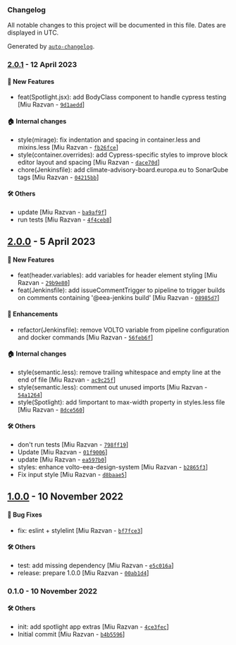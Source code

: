 ### Changelog

All notable changes to this project will be documented in this file. Dates are displayed in UTC.

Generated by [`auto-changelog`](https://github.com/CookPete/auto-changelog).

### [2.0.1](https://github.com/eea/volto-spotlight/compare/2.0.0...2.0.1) - 12 April 2023

#### :rocket: New Features

- feat(Spotlight.jsx): add BodyClass component to handle cypress testing [Miu Razvan - [`9d1aedd`](https://github.com/eea/volto-spotlight/commit/9d1aedd0082a71a56538abdab99de7dc51b7e4fe)]

#### :house: Internal changes

- style(mirage): fix indentation and spacing in container.less and mixins.less [Miu Razvan - [`fb26fce`](https://github.com/eea/volto-spotlight/commit/fb26fce5e9b0e34cf988258e9589125d79db77fb)]
- style(container.overrides): add Cypress-specific styles to improve block editor layout and spacing [Miu Razvan - [`dace70d`](https://github.com/eea/volto-spotlight/commit/dace70d1eae0f182b8227f41781912c51cad44c1)]
- chore(Jenkinsfile): add climate-advisory-board.europa.eu to SonarQube tags [Miu Razvan - [`04215bb`](https://github.com/eea/volto-spotlight/commit/04215bb69bbd2275c9f2c9febec98f7d7e971cda)]

#### :hammer_and_wrench: Others

- update [Miu Razvan - [`ba9af9f`](https://github.com/eea/volto-spotlight/commit/ba9af9fa89cabeddf875db00320e2c772ca79502)]
- run tests [Miu Razvan - [`4f4ceb8`](https://github.com/eea/volto-spotlight/commit/4f4ceb8d746e44c1806e54e84fac0c2f4558f28f)]
## [2.0.0](https://github.com/eea/volto-spotlight/compare/1.0.0...2.0.0) - 5 April 2023

#### :rocket: New Features

- feat(header.variables): add variables for header element styling [Miu Razvan - [`29b9e80`](https://github.com/eea/volto-spotlight/commit/29b9e80e9ab8f4945bae8a5515c279efb82bd20e)]
- feat(Jenkinsfile): add issueCommentTrigger to pipeline to trigger builds on comments containing '@eea-jenkins build' [Miu Razvan - [`08985d7`](https://github.com/eea/volto-spotlight/commit/08985d7f4b59b9000260b62ad3cf0f36e6961b38)]

#### :nail_care: Enhancements

- refactor(Jenkinsfile): remove VOLTO variable from pipeline configuration and docker commands [Miu Razvan - [`56feb6f`](https://github.com/eea/volto-spotlight/commit/56feb6ffa2c8a69f24c5669fa4bd2096b9a53db2)]

#### :house: Internal changes

- style(semantic.less): remove trailing whitespace and empty line at the end of file [Miu Razvan - [`ac9c25f`](https://github.com/eea/volto-spotlight/commit/ac9c25f7779bbded05dc436fb7e50ed9e1b1cc9e)]
- style(semantic.less): comment out unused imports [Miu Razvan - [`54a1264`](https://github.com/eea/volto-spotlight/commit/54a12645b601c506013a262d68f0613b733d1ff1)]
- style(Spotlight): add !important to max-width property in styles.less file [Miu Razvan - [`8dce560`](https://github.com/eea/volto-spotlight/commit/8dce560461e3da3e289a0df836407ed9b95ec789)]

#### :hammer_and_wrench: Others

- don't run tests [Miu Razvan - [`798ff19`](https://github.com/eea/volto-spotlight/commit/798ff199e1ae972295b3e90d21e50368b8e58f0d)]
- Update [Miu Razvan - [`01f9006`](https://github.com/eea/volto-spotlight/commit/01f900682b8316b47af90f40c48c3ebdf1a14f37)]
- update [Miu Razvan - [`ea597b0`](https://github.com/eea/volto-spotlight/commit/ea597b027b1fb5a8c75bd7a896d11daf61dae7dc)]
- styles: enhance volto-eea-design-system [Miu Razvan - [`b2865f3`](https://github.com/eea/volto-spotlight/commit/b2865f388bb4bfaeb9dddf8c5f1fdb30b0f98055)]
- Fix input style [Miu Razvan - [`d8baae5`](https://github.com/eea/volto-spotlight/commit/d8baae57ee74fb2fabe370e12c8a52fe768e4ab1)]
## [1.0.0](https://github.com/eea/volto-spotlight/compare/0.1.0...1.0.0) - 10 November 2022

#### :bug: Bug Fixes

- fix: eslint + stylelint [Miu Razvan - [`bf7fce3`](https://github.com/eea/volto-spotlight/commit/bf7fce30a7f859ad6ab3f38e9a69454c047e91a4)]

#### :hammer_and_wrench: Others

- test: add missing dependency [Miu Razvan - [`e5c016a`](https://github.com/eea/volto-spotlight/commit/e5c016ac049a5f5215b3a8bddb692cc35d9dba71)]
- release: prepare 1.0.0 [Miu Razvan - [`00ab1d4`](https://github.com/eea/volto-spotlight/commit/00ab1d4422b4e7eaa79eadeca9c7b9a0a2192405)]
### 0.1.0 - 10 November 2022

#### :hammer_and_wrench: Others

- init: add spotlight app extras [Miu Razvan - [`4ce3fec`](https://github.com/eea/volto-spotlight/commit/4ce3fec3213f0a83b0c614c8ef2a19e1e65d83f4)]
- Initial commit [Miu Razvan - [`b4b5596`](https://github.com/eea/volto-spotlight/commit/b4b55969886925769ded0f7b5b77c962b14989cf)]
